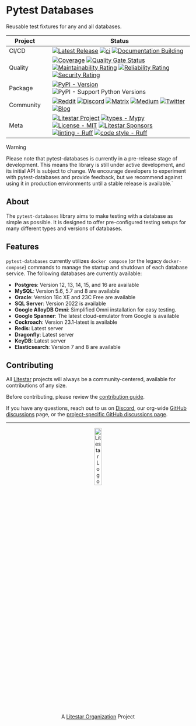 # Pytest Databases

Reusable test fixtures for any and all databases.

<div align="center">

<!-- prettier-ignore-start -->

| Project   |     | Status                                                                                                                                                                                                                                                                                                                                                                                                                                                                                                                                                                                                                                                                                                                                                                                                                                                                                                                                                                                                                                                                                                                                                                                                                                                                        |
|-----------|:----|-------------------------------------------------------------------------------------------------------------------------------------------------------------------------------------------------------------------------------------------------------------------------------------------------------------------------------------------------------------------------------------------------------------------------------------------------------------------------------------------------------------------------------------------------------------------------------------------------------------------------------------------------------------------------------------------------------------------------------------------------------------------------------------------------------------------------------------------------------------------------------------------------------------------------------------------------------------------------------------------------------------------------------------------------------------------------------------------------------------------------------------------------------------------------------------------------------------------------------------------------------------------------------|
| CI/CD     |     | [![Latest Release](https://github.com/litestar-org/pytest-databases/actions/workflows/release.yml/badge.svg)](https://github.com/litestar-org/pytest-databases/actions/workflows/release.yml) [![ci](https://github.com/litestar-org/pytest-databases/actions/workflows/ci.yml/badge.svg)](https://github.com/litestar-org/pytest-databases/actions/workflows/ci.yml) [![Documentation Building](https://github.com/litestar-org/pytest-databases/actions/workflows/docs.yml/badge.svg?branch=main)](https://github.com/litestar-org/pytest-databases/actions/workflows/docs.yml)                                                                                                                                                                                                                                                                                                                                                                                                                                                                                                                                                                                                                                                                                                                                             |
| Quality   |     | [![Coverage](https://codecov.io/github/litestar-org/pytest-databases/graph/badge.svg?token=vKez4Pycrc)](https://codecov.io/github/litestar-org/pytest-databases) [![Quality Gate Status](https://sonarcloud.io/api/project_badges/measure?project=litestar-org_pytest_databases&metric=alert_status)](https://sonarcloud.io/summary/new_code?id=litestar-org_pytest_databases) [![Maintainability Rating](https://sonarcloud.io/api/project_badges/measure?project=litestar-org_pytest_databases&metric=sqale_rating)](https://sonarcloud.io/summary/new_code?id=litestar-org_pytest_databases) [![Reliability Rating](https://sonarcloud.io/api/project_badges/measure?project=litestar-org_pytest_databases&metric=reliability_rating)](https://sonarcloud.io/summary/new_code?id=litestar-org_pytest_databases) [![Security Rating](https://sonarcloud.io/api/project_badges/measure?project=litestar-org_pytest_databases&metric=security_rating)](https://sonarcloud.io/summary/new_code?id=litestar-org_pytest_databases)                                                                                                                                                                                                                                                                                                                               |
| Package   |     | [![PyPI - Version](https://img.shields.io/pypi/v/pytest-databases?labelColor=202235&color=edb641&logo=python&logoColor=edb641)](https://badge.fury.io/py/pytest-databases) ![PyPI - Support Python Versions](https://img.shields.io/pypi/pyversions/pytest-databases?labelColor=202235&color=edb641&logo=python&logoColor=edb641)                                                                                                                                                                                                                                                                                                                                                                                                                                                                                                                                 |
| Community |     | [![Reddit](https://img.shields.io/reddit/subreddit-subscribers/litestarapi?label=r%2FLitestar&logo=reddit&labelColor=202235&color=edb641&logoColor=edb641)](https://reddit.com/r/litestarapi) [![Discord](https://img.shields.io/discord/919193495116337154?labelColor=202235&color=edb641&label=chat%20on%20discord&logo=discord&logoColor=edb641)](https://discord.gg/litestar-919193495116337154) [![Matrix](https://img.shields.io/badge/chat%20on%20Matrix-bridged-202235?labelColor=202235&color=edb641&logo=matrix&logoColor=edb641)](https://matrix.to/#/#litestar:matrix.org) [![Medium](https://img.shields.io/badge/Medium-202235?labelColor=202235&color=edb641&logo=medium&logoColor=edb641)](https://blog.litestar.dev) [![Twitter](https://img.shields.io/twitter/follow/LitestarAPI?labelColor=202235&color=edb641&logo=twitter&logoColor=edb641&style=flat)](https://twitter.com/LitestarAPI) [![Blog](https://img.shields.io/badge/Blog-litestar.dev-202235?logo=blogger&labelColor=202235&color=edb641&logoColor=edb641)](https://blog.litestar.dev)                                                                                                                                                                                                       |
| Meta      |     | [![Litestar Project](https://img.shields.io/badge/Litestar%20Org-%E2%AD%90%20Litestar-202235.svg?logo=python&labelColor=202235&color=edb641&logoColor=edb641)](https://github.com/litestar-org/pytest-databases) [![types - Mypy](https://img.shields.io/badge/types-Mypy-202235.svg?logo=python&labelColor=202235&color=edb641&logoColor=edb641)](https://github.com/python/mypy) [![License - MIT](https://img.shields.io/badge/license-MIT-202235.svg?logo=python&labelColor=202235&color=edb641&logoColor=edb641)](https://spdx.org/licenses/) [![Litestar Sponsors](https://img.shields.io/badge/Sponsor-%E2%9D%A4-%23edb641.svg?&logo=github&logoColor=edb641&labelColor=202235)](https://github.com/sponsors/litestar-org) [![linting - Ruff](https://img.shields.io/endpoint?url=https://raw.githubusercontent.com/charliermarsh/ruff/main/assets/badge/v2.json&labelColor=202235)](https://github.com/astral-sh/ruff) [![code style - Ruff](https://img.shields.io/endpoint?url=https://raw.githubusercontent.com/astral-sh/ruff/main/assets/badge/format.json&labelColor=202235)](https://github.com/psf/black)|

<!-- prettier-ignore-end -->
</div>

> [!WARNING]
>
> Please note that pytest-databases is currently in a pre-release stage of development. This means the library is still under
> active development, and its initial API is subject to change. We encourage developers to experiment with pytest-databases and provide
> feedback, but we recommend against using it in production environments until a stable release is available.`

## About

The `pytest-databases` library aims to make testing with a database as simple as possible.
It is designed to offer pre-configured testing setups for many different types and versions of databases.

## Features

`pytest-databases` currently utilizes `docker compose` (or the legacy `docker-compose`) commands to manage the startup and shutdown of each database service. The following databases are currently available:

- **Postgres**: Version 12, 13, 14, 15, and 16 are available
- **MySQL**: Version 5.6, 5.7 and 8 are available
- **Oracle**: Version 18c XE and 23C Free are available
- **SQL Server**: Version 2022 is available
- **Google AlloyDB Omni**: Simplified Omni installation for easy testing.
- **Google Spanner**: The latest cloud-emulator from Google is available
- **Cockroach**: Version 23.1-latest is available
- **Redis**: Latest server
- **Dragonfly**: Latest server
- **KeyDB**: Latest server
- **Elasticsearch**: Version 7 and 8 are available

## Contributing

All [Litestar][litestar-org] projects will always be a community-centered, available for contributions of any size.

Before contributing, please review the [contribution guide][contributing].

If you have any questions, reach out to us on [Discord][discord], our org-wide [GitHub discussions][litestar-discussions] page,
or the [project-specific GitHub discussions page][project-discussions].

<hr>

<!-- markdownlint-disable -->
<p align="center">
  <!-- github-banner-start -->
  <img src="https://raw.githubusercontent.com/litestar-org/meta/2901c9c5c5895a83fbfa56944c33bca287f88d42/branding/SVG%20-%20Transparent/logo-full-wide.svg" alt="Litestar Logo - Light" width="20%" height="auto" />
  <br>A <a href="https://github.com/litestar-org">Litestar Organization</a> Project
  <!-- github-banner-end -->
</p>

[litestar-org]: https://github.com/litestar-org
[contributing]: https://docs.pytest-databases.litestar.dev/latest/contribution-guide.html
[discord]: https://discord.gg/litestar-919193495116337154
[litestar-discussions]: https://github.com/orgs/litestar-org/discussions
[project-discussions]: https://github.com/litestar-org/pytest-databases/discussions
[project-docs]: https://docs.pytest-databases.litestar.dev
[install-guide]: https://docs.pytest-databases.litestar.dev/latest/#installation
[newrepo]: https://github.com/organizations/litestar-org/repositories/new?template=pytest-databases
